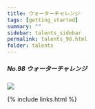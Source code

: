 ```yaml
---
title: ウォーターチャレンジ
tags: [getting_started]
summary: ""
sidebar: talents_sidebar
permalink: talents_98.html
folder: talents
---
```



##### No.98 ウォーターチャレンジ

![](https://yt3.ggpht.com/ytc/AKedOLTbCtN02EVfFE-YogZWgxCbRLhByR3LD-ACoef0xg=s176-c-k-c0x00ffffff-no-rj)






{% include links.html %}
